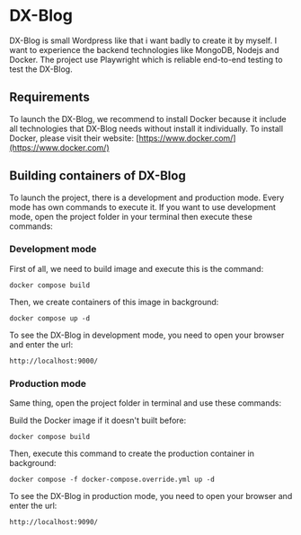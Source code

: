 # DX-Blog
DX-Blog is small Wordpress like that i want badly to create it by myself. I want to experience the backend technologies like MongoDB, Nodejs and Docker. The project use Playwright which is reliable end-to-end testing to test the DX-Blog.

## Requirements
To launch the DX-Blog, we recommend to install Docker because it include all technologies that DX-Blog needs without install it individually.
To install Docker, please visit their website: [https://www.docker.com/](https://www.docker.com/)

## Building containers of DX-Blog
To launch the project, there is a development and production mode. Every mode has own commands to execute it.
If you want to use development mode, open the project folder in your terminal then execute these commands:

### Development mode
First of all, we need to build image and execute this is the command:
```Copy
docker compose build
```

Then, we create containers of this image in background:
```Copy
docker compose up -d
```

To see the DX-Blog in development mode, you need to open your browser and enter the url:
```Copy
http://localhost:9000/
```

### Production mode
Same thing, open the project folder in terminal and use these commands:

Build the Docker image if it doesn't built before:
```Copy
docker compose build
```

Then, execute this command to create the production container in background:
```Copy
docker compose -f docker-compose.override.yml up -d
```

To see the DX-Blog in production mode, you need to open your browser and enter the url:
```Copy
http://localhost:9090/
```
